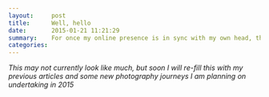 ```yaml
---
layout:     post
title:      Well, hello
date:       2015-01-21 11:21:29
summary:    For once my online presence is in sync with my own head, they're both completely empty.
categories:
---
```


*This may not currently look like much, but soon I will re-fill this with my previous articles and some new photography journeys I am planning on undertaking in 2015*
